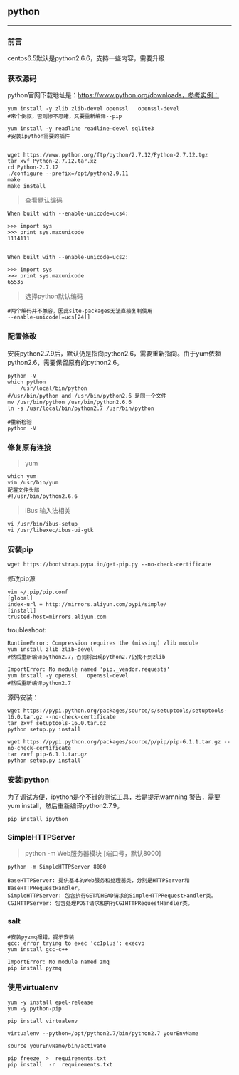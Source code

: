 ## python
***

### 前言
centos6.5默认是python2.6.6，支持一些内容，需要升级


### 获取源码

python官网下载地址是：https://www.python.org/downloads，参考实例：

	yum install -y zlib zlib-devel openssl   openssl-devel
	#来个倒叙，否则惨不忍睹，又要重新编译--pip

	yum install -y readline readline-devel sqlite3
	#安装ipython需要的插件
	
	
	wget https://www.python.org/ftp/python/2.7.12/Python-2.7.12.tgz
	tar xvf Python-2.7.12.tar.xz
	cd Python-2.7.12
	./configure --prefix=/opt/python2.9.11
	make 
	make install

>查看默认编码

	
	When built with --enable-unicode=ucs4:
	
	>>> import sys
	>>> print sys.maxunicode
	1114111
	
	
	When built with --enable-unicode=ucs2:
	
	>>> import sys
	>>> print sys.maxunicode
	65535

>选择python默认编码
	
	#两个编码并不兼容，因此site-packages无法直接复制使用
	--enable-unicode[=ucs[24]]


### 配置修改
安装python2.7.9后，默认仍是指向python2.6，需要重新指向。由于yum依赖python2.6，需要保留原有的python2.6。
	
	python -V
	which python
		/usr/local/bin/python
	#/usr/bin/python and /usr/bin/python2.6 是同一个文件
	mv /usr/bin/python /usr/bin/python2.6.6	
	ln -s /usr/local/bin/python2.7 /usr/bin/python

	#重新检验
	python -V


### 修复原有连接
>yum

	which yum
	vim /usr/bin/yum
	配置文件头部	
	#!/usr/bin/python2.6.6
	
>iBus 输入法相关

	vi /usr/bin/ibus-setup  
	vi /usr/libexec/ibus-ui-gtk  
	

### 安装pip

	wget https://bootstrap.pypa.io/get-pip.py --no-check-certificate

修改pip源

	vim ~/.pip/pip.conf
	[global]
	index-url = http://mirrors.aliyun.com/pypi/simple/
	[install]
	trusted-host=mirrors.aliyun.com
	 

troubleshoot:

	RuntimeError: Compression requires the (missing) zlib module
	yum install zlib zlib-devel
	#然后重新编译python2.7，否则将出现python2.7仍找不到zlib

	ImportError: No module named 'pip._vendor.requests'
	yum install -y openssl   openssl-devel
	#然后重新编译python2.7
	
源码安装：	

	wget https://pypi.python.org/packages/source/s/setuptools/setuptools-16.0.tar.gz --no-check-certificate
	tar zxvf setuptools-16.0.tar.gz
	python setup.py install

	wget https://pypi.python.org/packages/source/p/pip/pip-6.1.1.tar.gz --no-check-certificate
	tar zxvf pip-6.1.1.tar.gz
	python setup.py install

### 安装ipython
为了调试方便，ipython是个不错的测试工具，若是提示warnning 警告，需要yum install，然后重新编译python2.7.9。
	
	pip install ipython


### SimpleHTTPServer

>python -m Web服务器模块 [端口号，默认8000]

	python -m SimpleHTTPServer 8080
	
	BaseHTTPServer: 提供基本的Web服务和处理器类，分别是HTTPServer和BaseHTTPRequestHandler。
	SimpleHTTPServer: 包含执行GET和HEAD请求的SimpleHTTPRequestHandler类。
	CGIHTTPServer: 包含处理POST请求和执行CGIHTTPRequestHandler类。
	

### salt
	#安装pyzmq报错，提示安装
	gcc: error trying to exec 'cc1plus': execvp
	yum install gcc-c++

	ImportError: No module named zmq
	pip install pyzmq

### 使用virtualenv

	yum -y install epel-release
	yum -y python-pip

	pip install virtualenv

	virtualenv --python=/opt/python2.7/bin/python2.7 yourEnvName
	
	source yourEnvName/bin/activate
	
	pip freeze  >  requirements.txt
	pip install  -r  requirements.txt

	